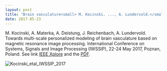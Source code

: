 ```yaml
---
layout: post
title: "Brain vasculature<small> M. Kocinski, ..., A. Lundervold.</small>"
date: 2017-05-23
---
```


M. Kocinski, A. Materka, A. Deistung, J. Reichenbach, A. Lundervold. Towards multi-scale personalized modeling of brain vasculature based on magnetic resonance image processing. International Conference on Systems, Signals and Image Processing (IWSSIP), 22-24 May 2017, Poznan, Poland. 
See link [IEEE Xplore](http://ieeexplore.ieee.org/document/7965604) and the [PDF](http://arvidl.github.io/publications/kocinski_etal_brain_vasculature_iwssip_ieee_xplore_2017.pdf).
    
![Kocinski_etal_IWSSIP_2017](http://arvidl.github.io/images/kocinski_etal_brain_vasculature_iwssip_ieee_xplore_2017_pptx.png "Kocinski_etal_IWSSIP_2017")

